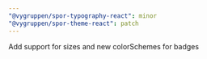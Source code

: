 ```yaml
---
"@vygruppen/spor-typography-react": minor
"@vygruppen/spor-theme-react": patch
---
```


Add support for sizes and new colorSchemes for badges

